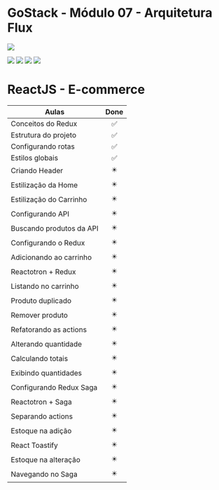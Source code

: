 # GoStack - Módulo 07 - Arquitetura Flux

![](https://hotmart.s3.amazonaws.com/product_contents/5bfd4a97-5e39-4c99-a871-8d3e969769cc/Course_Image01_580x320.jpg)

![](https://img.shields.io/github/stars/newerton/gostack-modulo07.svg) ![](https://img.shields.io/github/forks/newerton/gostack-modulo07.svg) ![](https://img.shields.io/github/issues/newerton/gostack-modulo07.svg) ![](https://img.shields.io/github/license/newerton/gostack-modulo07.svg)

# ReactJS - E-commerce

| Aulas                    |            Done            |
| ------------------------ | :------------------------: |
| Conceitos do Redux       |     :white_check_mark:     |
| Estrutura do projeto     |     :white_check_mark:     |
| Configurando rotas       |     :white_check_mark:     |
| Estilos globais          |     :white_check_mark:     |
| Criando Header           | :eight_pointed_black_star: |
| Estilização da Home      | :eight_pointed_black_star: |
| Estilização do Carrinho  | :eight_pointed_black_star: |
| Configurando API         | :eight_pointed_black_star: |
| Buscando produtos da API | :eight_pointed_black_star: |
| Configurando o Redux     | :eight_pointed_black_star: |
| Adicionando ao carrinho  | :eight_pointed_black_star: |
| Reactotron + Redux       | :eight_pointed_black_star: |
| Listando no carrinho     | :eight_pointed_black_star: |
| Produto duplicado        | :eight_pointed_black_star: |
| Remover produto          | :eight_pointed_black_star: |
| Refatorando as actions   | :eight_pointed_black_star: |
| Alterando quantidade     | :eight_pointed_black_star: |
| Calculando totais        | :eight_pointed_black_star: |
| Exibindo quantidades     | :eight_pointed_black_star: |
| Configurando Redux Saga  | :eight_pointed_black_star: |
| Reactotron + Saga        | :eight_pointed_black_star: |
| Separando actions        | :eight_pointed_black_star: |
| Estoque na adição        | :eight_pointed_black_star: |
| React Toastify           | :eight_pointed_black_star: |
| Estoque na alteração     | :eight_pointed_black_star: |
| Navegando no Saga        | :eight_pointed_black_star: |

